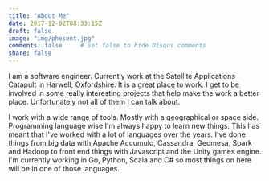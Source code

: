 ```yaml
---
title: "About Me"
date: 2017-12-02T08:33:15Z
draft: false
image: "img/phesent.jpg"
comments: false     # set false to hide Disqus comments
share: false
---
```


I am a software engineer. Currently work at the Satellite Applications Catapult in Harwell, Oxfordshire. It is a great place to work. I get to be involved in some really interesting projects that help make the work a better place. Unfortunately not all of them I can talk about.

I work with a wide range of tools. Mostly with a geographical or space side. Programming language wise I'm always happy to learn new things. This has meant that I've worked with a lot of languages over the years. I've done things from big data with Apache Accumulo, Cassandra, Geomesa, Spark and Hadoop to front end things with Javascript and the Unity games engine. I'm currently working in Go, Python, Scala and C# so most things on here will be in one of those languages.